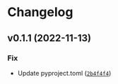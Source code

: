 # Changelog

<!--next-version-placeholder-->

## v0.1.1 (2022-11-13)
### Fix
* Update pyproject.toml ([`2b4f4f4`](https://github.com/skouriba/sqlalchemy-django-wrapper/commit/2b4f4f4aa8865f808c5056d2d78d4223814355fe))
